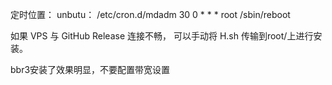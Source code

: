 定时位置： unbutu：   /etc/cron.d/mdadm
30 0 * * * root /sbin/reboot

如果 VPS 与 GitHub Release 连接不畅， 可以手动将 H.sh 传输到root/上进行安装。

bbr3安装了效果明显，不要配置带宽设置
